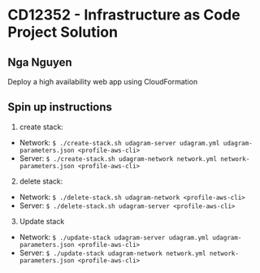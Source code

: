 # CD12352 - Infrastructure as Code Project Solution

## Nga Nguyen

Deploy a high availability web app using CloudFormation

## Spin up instructions

1. create stack:

- Network: `$ ./create-stack.sh udagram-server udagram.yml udagram-parameters.json <profile-aws-cli>`
- Server: `$ ./create-stack.sh udagram-network network.yml network-parameters.json <profile-aws-cli>`

2. delete stack:

- Network: `$ ./delete-stack.sh udagram-network <profile-aws-cli>`
- Server: `$ ./delete-stack.sh udagram-server <profile-aws-cli>`

3. Update stack

- Network: `$ ./update-stack udagram-server udagram.yml udagram-parameters.json <profile-aws-cli>`
- Server: `$ ./update-stack udagram-network network.yml network-parameters.json <profile-aws-cli>`
